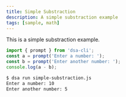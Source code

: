 ```yaml
---
title: Simple Substraction
description: A simple substraction example
tags: [sample, math]
---
```


This is  a simple substraction example.

```js
import { prompt } from 'dsa-cli';
const a = prompt('Enter a number: ');
const b = prompt('Enter another number: ');
console.log(a - b);
```

```bash
$ dsa run simple-substraction.js
Enter a number: 10
Enter another number: 5
```